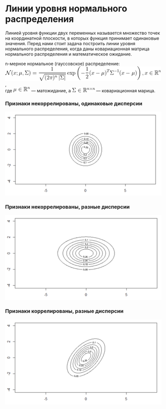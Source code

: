 # Линии уровня нормального распределения

Линией уровня функции двух переменных называется множество точек на координатной плоскости, в которых функция принимает одинаковые значения. Перед нами стоит задача построить линии уровня нормального распределения, когда даны ковариационная матрица нормального распределения и математическое ожидание.

n-мерное нормальное (гауссовское) распределение:
<br/>
<img src="nd_1.gif">,
<br/>
где <img src="nd_2.gif"> — матожидание, а <img src="nd_3.gif"> — ковариационная марица.

### Признаки некоррелированы, одинаковые дисперсии

<img src="uncorrelated_same_disp.png" width="600">

### Признаки некоррелированы, разные дисперсии

<img src="uncorrelated_diff_disp.png" width="600">

### Признаки коррелированы, разные дисперсии

<img src="correlated_diff_disp.png" width="600">
